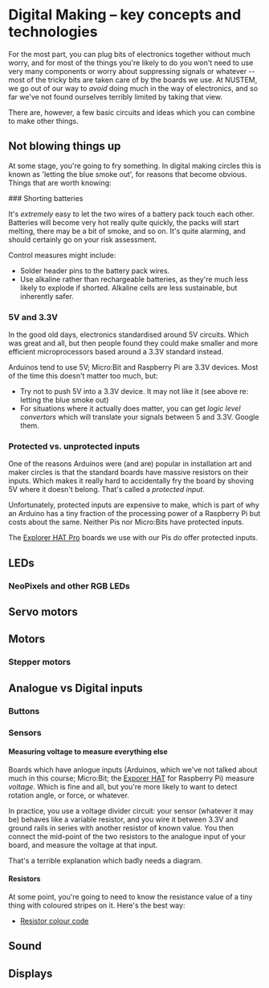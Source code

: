 # Digital Making &ndash; key concepts and technologies

For the most part, you can plug bits of electronics together without much worry, and for most of the things you're likely to do you won't need to use very many components or worry about suppressing signals or whatever -- most of the tricky bits are taken care of by the boards we use. At NUSTEM, we go out of our way to *avoid* doing much in the way of electronics, and so far we've not found ourselves terribly limited by taking that view.

There are, however, a few basic circuits and ideas which you can combine to make other things.

## Not blowing things up

At some stage, you're going to fry something. In digital making circles this is known as 'letting the blue smoke out', for reasons that become obvious. Things that are worth knowing:

### Shorting batteries

It's *extremely* easy to let the two wires of a battery pack touch each other. Batteries will become very hot really quite quickly, the packs will start melting, there may be a bit of smoke, and so on. It's quite alarming, and should certainly go on your risk assessment.

Control measures might include:
* Solder header pins to the battery pack wires.
* Use alkaline rather than rechargeable batteries, as they're much less likely to explode if shorted. Alkaline cells are less sustainable, but inherently safer.

### 5V and 3.3V
In the good old days, electronics standardised around 5V circuits. Which was great and all, but then people found they could make smaller and more efficient microprocessors based around a 3.3V standard instead.

Arduinos tend to use 5V; Micro:Bit and Raspberry Pi are 3.3V devices. Most of the time this doesn't matter too much, but:

* Try not to push 5V into a 3.3V device. It may not like it (see above re: letting the blue smoke out)
* For situations where it actually does matter, you can get *logic level convertors* which will translate your signals between 5 and 3.3V. Google them.

### Protected vs. unprotected inputs
One of the reasons Arduinos were (and are) popular in installation art and maker circles is that the standard boards have massive resistors on their inputs. Which makes it really hard to accidentally fry the board by shoving 5V where it doesn't belong. That's called a *protected input*.

Unfortunately, protected inputs are expensive to make, which is part of why an Arduino has a tiny fraction of the processing power of a Raspberry Pi but costs about the same. Neither Pis nor Micro:Bits have protected inputs.

The [Explorer HAT Pro](https://shop.pimoroni.com/products/explorer-hat) boards we use with our Pis *do* offer protected inputs.

## LEDs

### NeoPixels and other RGB LEDs

## Servo motors

## Motors

### Stepper motors

## Analogue vs Digital inputs

### Buttons

### Sensors

#### Measuring voltage to measure everything else

Boards which have anlogue inputs (Arduinos, which we've not talked about much in this course; Micro:Bit; the [Exporer HAT](https://shop.pimoroni.com/products/explorer-hat) for Raspberry Pi) measure *voltage*. Which is fine and all, but you're more likely to want to detect rotation angle, or force, or whatever.

In practice, you use a voltage divider circuit: your sensor (whatever it may be) behaves like a variable resistor, and you wire it between 3.3V and ground rails in series with another resistor of known value. You then connect the mid-point of the two resistors to the analogue input of your board, and measure the voltage at that input.

That's a terrible explanation which badly needs a diagram.

#### Resistors

At some point, you're going to need to know the resistance value of a tiny thing with coloured stripes on it. Here's the best way:

* [Resistor colour code](http://resistor.cherryjourney.pt)

## Sound

## Displays
